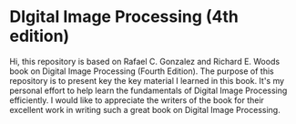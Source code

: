 # DIgital Image Processing (4th edition)

Hi, this repository is based on Rafael C. Gonzalez and Richard E. Woods book on Digital Image Processing (Fourth Edition). The purpose of this repository is to present key the key material I learned in this book. It's my personal effort to help learn the fundamentals of Digital Image Processing efficiently. I would like to appreciate the writers of the book for their excellent work in writing such a great book on Digital Image Processing. 
